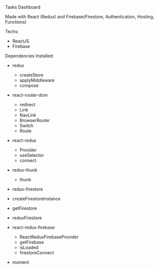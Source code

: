 Tasks Dashboard 

Made with React (Redux) and Firebase(Firestore, Authentication, Hosting, Functions)

Techs: 
  - ReactJS
  - Firebase
  
  
 Dependencies Installed:
 
  - redux
    - createStore
    - applyMiddleware
    - compose
    
  - react-router-dom
    - redirect
    - Link
    - NavLink
    - BrowserRouter
    - Switch
    - Route
    
  - react-redux
    - Provider
    - useSelector
    - connect
    
  - redux-thunk
    - thunk
    
  - redux-firestore
   - createFirestoreInstance
   - getFirestore
   - reduxFirestore
   
  - react-redux-firebase
    - ReactReduxFirebaseProvider
    - getFirebase
    - isLoaded
    - firestoreConnect
    
  - moment
  
